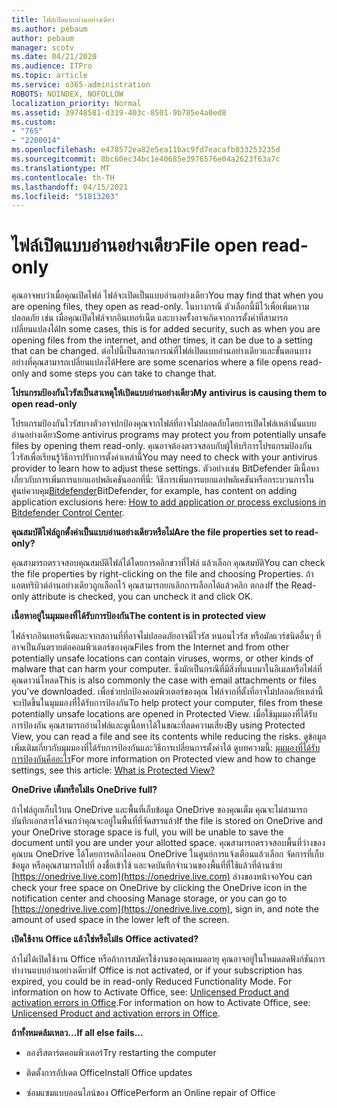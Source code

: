 ```yaml
---
title: ไฟล์เปิดแบบอ่านอย่างเดียว
ms.author: pebaum
author: pebaum
manager: scotv
ms.date: 04/21/2020
ms.audience: ITPro
ms.topic: article
ms.service: o365-administration
ROBOTS: NOINDEX, NOFOLLOW
localization_priority: Normal
ms.assetid: 39748581-d319-403c-8501-9b785e4a0ed8
ms.custom:
- "765"
- "2200014"
ms.openlocfilehash: e478572ea82e5ea11bac9fd7eacafb833253235d
ms.sourcegitcommit: 8bc60ec34bc1e40685e3976576e04a2623f63a7c
ms.translationtype: MT
ms.contentlocale: th-TH
ms.lasthandoff: 04/15/2021
ms.locfileid: "51813203"
---
```

# <a name="file-open-read-only"></a><span data-ttu-id="ebd25-102">ไฟล์เปิดแบบอ่านอย่างเดียว</span><span class="sxs-lookup"><span data-stu-id="ebd25-102">File open read-only</span></span>

<span data-ttu-id="ebd25-103">คุณอาจพบว่าเมื่อคุณเปิดไฟล์ ไฟล์จะเปิดเป็นแบบอ่านอย่างเดียว</span><span class="sxs-lookup"><span data-stu-id="ebd25-103">You may find that when you are opening files, they open as read-only.</span></span> <span data-ttu-id="ebd25-104">ในบางกรณี ตัวเลือกนี้มีไว้เพื่อเพิ่มความปลอดภัย เช่น เมื่อคุณเปิดไฟล์จากอินเทอร์เน็ต และบางครั้งอาจเกิดจากการตั้งค่าที่สามารถเปลี่ยนแปลงได้</span><span class="sxs-lookup"><span data-stu-id="ebd25-104">In some cases, this is for added security, such as when you are opening files from the internet, and other times, it can be due to a setting that can be changed.</span></span> <span data-ttu-id="ebd25-105">ต่อไปนี้เป็นสถานการณ์ที่ไฟล์เปิดแบบอ่านอย่างเดียวและขั้นตอนบางอย่างที่คุณสามารถเปลี่ยนแปลงได้</span><span class="sxs-lookup"><span data-stu-id="ebd25-105">Here are some scenarios where a file opens read-only and some steps you can take to change that.</span></span>
  
 <span data-ttu-id="ebd25-106">**โปรแกรมป้องกันไวรัสเป็นสาเหตุให้เปิดแบบอ่านอย่างเดียว**</span><span class="sxs-lookup"><span data-stu-id="ebd25-106">**My antivirus is causing them to open read-only**</span></span>
  
<span data-ttu-id="ebd25-107">โปรแกรมป้องกันไวรัสบางตัวอาจปกป้องคุณจากไฟล์ที่อาจไม่ปลอดภัยโดยการเปิดไฟล์เหล่านั้นแบบอ่านอย่างเดียว</span><span class="sxs-lookup"><span data-stu-id="ebd25-107">Some antivirus programs may protect you from potentially unsafe files by opening them read-only.</span></span> <span data-ttu-id="ebd25-108">คุณอาจต้องตรวจสอบกับผู้ให้บริการโปรแกรมป้องกันไวรัสเพื่อเรียนรู้วิธีการปรับการตั้งค่าเหล่านี้</span><span class="sxs-lookup"><span data-stu-id="ebd25-108">You may need to check with your antivirus provider to learn how to adjust these settings.</span></span> <span data-ttu-id="ebd25-109">ตัวอย่างเช่น BitDefender มีเนื้อหาเกี่ยวกับการเพิ่มการแยกแอปพลิเคชันออกที่นี่: วิธีการเพิ่มการแยกแอปพลิเคชันหรือกระบวนการในศูนย์ควบคุม[Bitdefender](https://aka.ms/AA6098i)</span><span class="sxs-lookup"><span data-stu-id="ebd25-109">BitDefender, for example, has content on adding application exclusions here: [How to add application or process exclusions in Bitdefender Control Center](https://aka.ms/AA6098i).</span></span>
  
 <span data-ttu-id="ebd25-110">**คุณสมบัติไฟล์ถูกตั้งค่าเป็นแบบอ่านอย่างเดียวหรือไม่**</span><span class="sxs-lookup"><span data-stu-id="ebd25-110">**Are the file properties set to read-only?**</span></span>
  
<span data-ttu-id="ebd25-111">คุณสามารถตรวจสอบคุณสมบัติไฟล์ได้โดยการคลิกขวาที่ไฟล์ แล้วเลือก คุณสมบัติ</span><span class="sxs-lookup"><span data-stu-id="ebd25-111">You can check the file properties by right-clicking on the file and choosing Properties.</span></span> <span data-ttu-id="ebd25-112">ถ้าแอตทริบิวต์อ่านอย่างเดียวถูกเลือกไว้ คุณสามารถยกเลิกการเลือกได้แล้วคลิก ตกลง</span><span class="sxs-lookup"><span data-stu-id="ebd25-112">If the Read-only attribute is checked, you can uncheck it and click OK.</span></span>
  
 <span data-ttu-id="ebd25-113">**เนื้อหาอยู่ในมุมมองที่ได้รับการป้องกัน**</span><span class="sxs-lookup"><span data-stu-id="ebd25-113">**The content is in protected view**</span></span>
  
<span data-ttu-id="ebd25-114">ไฟล์จากอินเทอร์เน็ตและจากสถานที่ที่อาจไม่ปลอดภัยอาจมีไวรัส หนอนไวรัส หรือมัลแวร์ชนิดอื่นๆ ที่อาจเป็นอันตรายต่อคอมพิวเตอร์ของคุณ</span><span class="sxs-lookup"><span data-stu-id="ebd25-114">Files from the Internet and from other potentially unsafe locations can contain viruses, worms, or other kinds of malware that can harm your computer.</span></span> <span data-ttu-id="ebd25-115">ซึ่งมักเป็นกรณีที่มีสิ่งที่แนบมาในอีเมลหรือไฟล์ที่คุณดาวน์โหลด</span><span class="sxs-lookup"><span data-stu-id="ebd25-115">This is also commonly the case with email attachments or files you've downloaded.</span></span> <span data-ttu-id="ebd25-116">เพื่อช่วยปกป้องคอมพิวเตอร์ของคุณ ไฟล์จากที่ตั้งที่อาจไม่ปลอดภัยเหล่านี้จะเปิดขึ้นในมุมมองที่ได้รับการป้องกัน</span><span class="sxs-lookup"><span data-stu-id="ebd25-116">To help protect your computer, files from these potentially unsafe locations are opened in Protected View.</span></span> <span data-ttu-id="ebd25-117">เมื่อใช้มุมมองที่ได้รับการป้องกัน คุณสามารถอ่านไฟล์และดูเนื้อหาได้ในขณะที่ลดความเสี่ยง</span><span class="sxs-lookup"><span data-stu-id="ebd25-117">By using Protected View, you can read a file and see its contents while reducing the risks.</span></span> <span data-ttu-id="ebd25-118">ดูข้อมูลเพิ่มเติมเกี่ยวกับมุมมองที่ได้รับการป้องกันและวิธีการเปลี่ยนการตั้งค่าได้ ดูบทความนี้: [มุมมองที่ได้รับการป้องกันคืออะไร](https://support.office.com/article/d6f09ac7-e6b9-4495-8e43-2bbcdbcb6653)</span><span class="sxs-lookup"><span data-stu-id="ebd25-118">For more information on Protected view and how to change settings, see this article: [What is Protected View?](https://support.office.com/article/d6f09ac7-e6b9-4495-8e43-2bbcdbcb6653)</span></span>
  
 <span data-ttu-id="ebd25-119">**OneDrive เต็มหรือไม่**</span><span class="sxs-lookup"><span data-stu-id="ebd25-119">**Is OneDrive full?**</span></span>
  
<span data-ttu-id="ebd25-120">ถ้าไฟล์ถูกเก็บไว้บน OneDrive และพื้นที่เก็บข้อมูล OneDrive ของคุณเต็ม คุณจะไม่สามารถบันทึกเอกสารได้จนกว่าคุณจะอยู่ในพื้นที่ที่จัดสรรแล้ว</span><span class="sxs-lookup"><span data-stu-id="ebd25-120">If the file is stored on OneDrive and your OneDrive storage space is full, you will be unable to save the document until you are under your allotted space.</span></span> <span data-ttu-id="ebd25-121">คุณสามารถตรวจสอบพื้นที่ว่างของคุณบน OneDrive ได้โดยการคลิกไอคอน OneDrive ในศูนย์การแจ้งเตือนแล้วเลือก จัดการที่เก็บข้อมูล หรือคุณสามารถไปที่ ลงชื่อเข้าใช้ และจดบันทึกจํานวนของพื้นที่ที่ใช้แล้วที่ด้านซ้าย [https://onedrive.live.com](https://onedrive.live.com) ล่างของหน้าจอ</span><span class="sxs-lookup"><span data-stu-id="ebd25-121">You can check your free space on OneDrive by clicking the OneDrive icon in the notification center and choosing Manage storage, or you can go to [https://onedrive.live.com](https://onedrive.live.com), sign in, and note the amount of used space in the lower left of the screen.</span></span>
  
 <span data-ttu-id="ebd25-122">**เปิดใช้งาน Office แล้วใช่หรือไม่**</span><span class="sxs-lookup"><span data-stu-id="ebd25-122">**Is Office activated?**</span></span>
  
<span data-ttu-id="ebd25-123">ถ้าไม่ได้เปิดใช้งาน Office หรือถ้าการสมัครใช้งานของคุณหมดอายุ คุณอาจอยู่ในโหมดลดฟังก์ชันการทํางานแบบอ่านอย่างเดียว</span><span class="sxs-lookup"><span data-stu-id="ebd25-123">If Office is not activated, or if your subscription has expired, you could be in read-only Reduced Functionality Mode.</span></span> <span data-ttu-id="ebd25-124">For information on how to Activate Office, see: [Unlicensed Product and activation errors in Office](https://support.office.com/article/0d23d3c0-c19c-4b2f-9845-5344fedc4380).</span><span class="sxs-lookup"><span data-stu-id="ebd25-124">For information on how to Activate Office, see: [Unlicensed Product and activation errors in Office](https://support.office.com/article/0d23d3c0-c19c-4b2f-9845-5344fedc4380).</span></span>
  
 <span data-ttu-id="ebd25-125">**ถ้าทั้งหมดล้มเหลว...**</span><span class="sxs-lookup"><span data-stu-id="ebd25-125">**If all else fails...**</span></span>
  
- <span data-ttu-id="ebd25-126">ลองรีสตาร์ตคอมพิวเตอร์</span><span class="sxs-lookup"><span data-stu-id="ebd25-126">Try restarting the computer</span></span>
    
- <span data-ttu-id="ebd25-127">ติดตั้งการอัปเดต Office</span><span class="sxs-lookup"><span data-stu-id="ebd25-127">Install Office updates</span></span>
    
- <span data-ttu-id="ebd25-128">ซ่อมแซมแบบออนไลน์ของ Office</span><span class="sxs-lookup"><span data-stu-id="ebd25-128">Perform an Online repair of Office</span></span>
    

